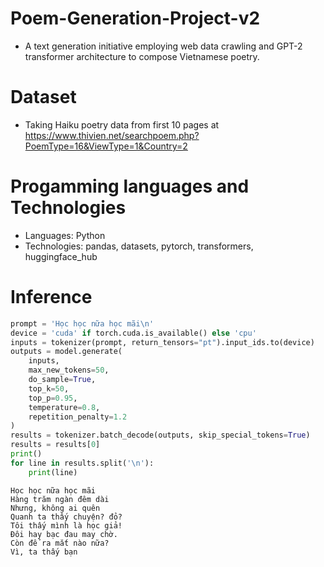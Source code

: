 # Poem-Generation-Project-v2
- A text generation initiative employing web data crawling and GPT-2 transformer architecture to compose Vietnamese poetry.

# Dataset
- Taking Haiku poetry data from first 10 pages at https://www.thivien.net/searchpoem.php?PoemType=16&ViewType=1&Country=2 

# Progamming languages and Technologies
- Languages: Python 
- Technologies: pandas, datasets, pytorch, transformers, huggingface_hub

# Inference
```python
prompt = 'Học học nữa học mãi\n'
device = 'cuda' if torch.cuda.is_available() else 'cpu'
inputs = tokenizer(prompt, return_tensors="pt").input_ids.to(device)
outputs = model.generate(
    inputs,
    max_new_tokens=50,
    do_sample=True,
    top_k=50,
    top_p=0.95,
    temperature=0.8,
    repetition_penalty=1.2
)
results = tokenizer.batch_decode(outputs, skip_special_tokens=True)
results = results[0]
print()
for line in results.split('\n'):
    print(line)
```

```
Học học nữa học mãi
Hàng trăm ngàn đêm dài
Nhưng, không ai quên
Quanh ta thấy chuyện? đỏ?
Tôi thấy mình là học giả!
Đôi hay bạc đau may chờ.
Còn để ra mắt nào nữa?
Vì, ta thấy bạn
```






